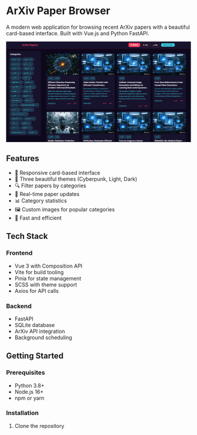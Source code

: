 # ArXiv Paper Browser

A modern web application for browsing recent ArXiv papers with a beautiful card-based interface. Built with Vue.js and Python FastAPI.

![Screenshot of the application](screenshot.png)

## Features

- 📱 Responsive card-based interface
- 🎨 Three beautiful themes (Cyberpunk, Light, Dark)
- 🔍 Filter papers by categories
- 🔄 Real-time paper updates
- 📊 Category statistics
- 🖼 Custom images for popular categories
- 🚀 Fast and efficient

## Tech Stack

### Frontend
- Vue 3 with Composition API
- Vite for build tooling
- Pinia for state management
- SCSS with theme support
- Axios for API calls

### Backend
- FastAPI
- SQLite database
- ArXiv API integration
- Background scheduling

## Getting Started

### Prerequisites
- Python 3.8+
- Node.js 16+
- npm or yarn

### Installation

1. Clone the repository 